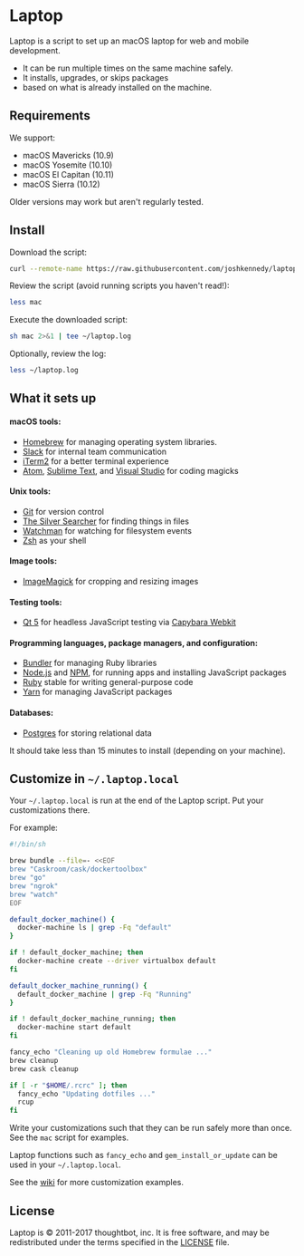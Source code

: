 # Laptop

Laptop is a script to set up an macOS laptop for web and mobile development.

- It can be run multiple times on the same machine safely.
- It installs, upgrades, or skips packages
- based on what is already installed on the machine.

## Requirements

We support:

- macOS Mavericks (10.9)
- macOS Yosemite (10.10)
- macOS El Capitan (10.11)
- macOS Sierra (10.12)

Older versions may work but aren't regularly tested.

## Install

Download the script:

```sh
curl --remote-name https://raw.githubusercontent.com/joshkennedy/laptop/master/mac
```

Review the script (avoid running scripts you haven't read!):

```sh
less mac
```

Execute the downloaded script:

```sh
sh mac 2>&1 | tee ~/laptop.log
```

Optionally, review the log:

```sh
less ~/laptop.log
```

## What it sets up

#### macOS tools:

* [Homebrew] for managing operating system libraries.
* [Slack] for internal team communication
* [iTerm2] for a better terminal experience
* [Atom], [Sublime Text], and [Visual Studio] for coding magicks

[Homebrew]: http://brew.sh/
[Slack]: http://slackhq.com/
[iTerm2]: https://www.iterm2.com/
[Atom]: https://atom.io
[Sublime Text]: https://www.sublimetext.com/
[Visual Studio]: https://www.visualstudio.com/


#### Unix tools:

* [Git] for version control
* [The Silver Searcher] for finding things in files
* [Watchman] for watching for filesystem events
* [Zsh] as your shell

[Git]: https://git-scm.com/
[The Silver Searcher]: https://github.com/ggreer/the_silver_searcher
[Watchman]: https://facebook.github.io/watchman/
[Zsh]: http://www.zsh.org/

#### Image tools:

* [ImageMagick] for cropping and resizing images

[ImageMagick]: http://www.imagemagick.org/

#### Testing tools:

* [Qt 5] for headless JavaScript testing via [Capybara Webkit]

[Qt 5]: http://qt-project.org/
[Capybara Webkit]: https://github.com/thoughtbot/capybara-webkit

#### Programming languages, package managers, and configuration:

* [Bundler] for managing Ruby libraries
* [Node.js] and [NPM], for running apps and installing JavaScript packages
* [Ruby] stable for writing general-purpose code
* [Yarn] for managing JavaScript packages

[Bundler]: http://bundler.io/
[Node.js]: http://nodejs.org/
[NPM]: https://www.npmjs.org/
[Ruby]: https://www.ruby-lang.org/en/
[Yarn]: https://yarnpkg.com/en/

#### Databases:

* [Postgres] for storing relational data

[Postgres]: http://www.postgresql.org/

It should take less than 15 minutes to install (depending on your machine).

Customize in `~/.laptop.local`
------------------------------

Your `~/.laptop.local` is run at the end of the Laptop script. Put your customizations there.

For example:

```sh
#!/bin/sh

brew bundle --file=- <<EOF
brew "Caskroom/cask/dockertoolbox"
brew "go"
brew "ngrok"
brew "watch"
EOF

default_docker_machine() {
  docker-machine ls | grep -Fq "default"
}

if ! default_docker_machine; then
  docker-machine create --driver virtualbox default
fi

default_docker_machine_running() {
  default_docker_machine | grep -Fq "Running"
}

if ! default_docker_machine_running; then
  docker-machine start default
fi

fancy_echo "Cleaning up old Homebrew formulae ..."
brew cleanup
brew cask cleanup

if [ -r "$HOME/.rcrc" ]; then
  fancy_echo "Updating dotfiles ..."
  rcup
fi
```

Write your customizations such that they can be run safely more than once. See the `mac` script for examples.

Laptop functions such as `fancy_echo` and `gem_install_or_update` can be used in your `~/.laptop.local`.

See the [wiki](https://github.com/thoughtbot/laptop/wiki) for more customization examples.

## License

Laptop is © 2011-2017 thoughtbot, inc.
It is free software,
and may be redistributed under the terms specified in the [LICENSE] file.

[LICENSE]: LICENSE
